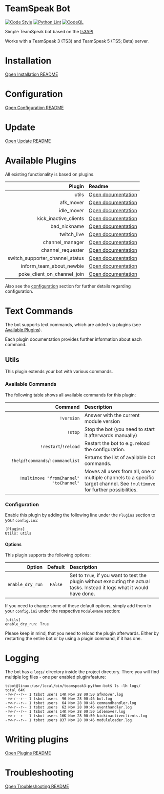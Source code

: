 # TeamSpeak Bot

[![Code Style](https://github.com/Sebi94nbg/teamspeak3-python-bot/actions/workflows/black_formatter.yml/badge.svg?branch=main)](https://github.com/Sebi94nbg/teamspeak3-python-bot/actions/workflows/black_formatter.yml?query=branch%3Amain)
[![Python Lint](https://github.com/Sebi94nbg/teamspeak3-python-bot/actions/workflows/pylint.yml/badge.svg?branch=main)](https://github.com/Sebi94nbg/teamspeak3-python-bot/actions/workflows/pylint.yml?query=branch%3Amain)
[![CodeQL](https://github.com/Sebi94nbg/teamspeak3-python-bot/actions/workflows/codeql-analysis.yml/badge.svg?branch=main)](https://github.com/Sebi94nbg/teamspeak3-python-bot/actions/workflows/codeql-analysis.yml?query=branch%3Amain)

Simple TeamSpeak bot based on the [ts3API](https://github.com/Murgeye/ts3API).

Works with a TeamSpeak 3 (TS3) and TeamSpeak 5 (TS5; Beta) server.

# Installation

[Open Installation README](/docs/INSTALLATION.md)

# Configuration

[Open Configuration README](/docs/CONFIGURATION.md)

# Update

[Open Update README](/docs/UPDATE.md)

# Available Plugins

All existing functionality is based on plugins.

| Plugin | Readme |
| ---:   | :--- |
| utils | [Open documentation](#utils) |
| afk_mover | [Open documentation](/modules/afk_mover/README.md) |
| idle_mover | [Open documentation](/modules/idle_mover/README.md) |
| kick_inactive_clients | [Open documentation](/modules/kick_inactive_clients/README.md) |
| bad_nickname | [Open documentation](/modules/bad_nickname/README.md) |
| twitch_live | [Open documentation](/modules/twitch_live/README.md) |
| channel_manager | [Open documentation](/modules/channel_manager/README.md) |
| channel_requester | [Open documentation](/modules/channel_requester/README.md) |
| switch_supporter_channel_status | [Open documentation](/modules/switch_supporter_channel_status/README.md) |
| inform_team_about_newbie | [Open documentation](/modules/inform_team_about_newbie/README.md) |
| poke_client_on_channel_join | [Open documentation](/modules/poke_client_on_channel_join/README.md) |

Also see the [configuration](#configuration) section for further details regarding configuration.

# Text Commands

The bot supports text commands, which are added via plugins (see [Available Plugins](#available-plugins)).

Each plugin documentation provides further information about each command.

## Utils

This plugin extends your bot with various commands.

### Available Commands

The following table shows all available commands for this plugin:

| Command | Description |
| ---:   | :--- |
| `!version` | Answer with the current module version |
| `!stop` | Stop the bot (you need to start it afterwards manually) |
| `!restart`/`!reload` | Restart the bot to e.g. reload the configuration. |
| `!help`/`!commands`/`!commandlist` | Returns the list of available bot commands. |
| `!multimove "fromChannel" "toChannel"` | Moves all users from all, one or multiple channels to a specific target channel. See `!multimove` for further possibilities. |

### Configuration

Enable this plugin by adding the following line under the `Plugins` section to your `config.ini`:

```
[Plugins]
Utils: utils
```

#### Options

This plugin supports the following options:

| Option | Default | Description |
| ---: | :---: | :--- |
| `enable_dry_run` | `False` | Set to `True`, if you want to test the plugin without executing the actual tasks. Instead it logs what it would have done. |

If you need to change some of these default options, simply add them to your `config.ini` under the respective `ModuleName` section:

```
[utils]
enable_dry_run: True
```

Please keep in mind, that you need to reload the plugin afterwards. Either by restarting the entire bot or by using a plugin command, if it has one.

# Logging

The bot has a `logs/` directory inside the project directory. There you will find multiple log files - one per enabled plugin/feature:

```shell
tsbot@linux:/usr/local/bin/teamspeak3-python-bot$ ls -lh logs/
total 64K
-rw-r--r-- 1 tsbot users 14K Nov 28 00:50 afkmover.log
-rw-r--r-- 1 tsbot users  96 Nov 28 00:46 bot.log
-rw-r--r-- 1 tsbot users  64 Nov 28 00:46 commandhandler.log
-rw-r--r-- 1 tsbot users  62 Nov 28 00:46 eventhandler.log
-rw-r--r-- 1 tsbot users 14K Nov 28 00:50 idlemover.log
-rw-r--r-- 1 tsbot users 16K Nov 28 00:50 kickinactiveclients.log
-rw-r--r-- 1 tsbot users 837 Nov 28 00:46 moduleloader.log
```

# Writing plugins

[Open Plugins README](/docs/PLUGINS.md)

# Troubleshooting

[Open Troubleshooting README](/docs/TROUBLESHOOTING.md)
 